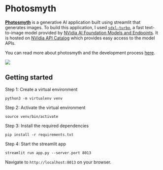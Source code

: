 # Photosmyth

[**Photosmyth**](https://prikshit.dev/projects/photosmyth/) is a generative AI application built using streamlit that generates images.
To build this application, I used [`sdxl-turbo`](https://build.nvidia.com/stabilityai/sdxl-turbo), a fast text-to-image model provided by [NVidia AI Foundation Models and Endpoints](https://www.nvidia.com/en-us/ai-data-science/foundation-models/). It is hosted on [NVidia API Catalog](https://build.nvidia.com/explore/discover) which provides easy access to the model APIs.

You can read more about photosmyth and the development process [here](https://prikshit.dev/blog/photosmyth).

![](./assests/video.gif)

## Getting started

Step 1: Create a virtual environment

`python3 -m virtualenv venv`

Step 2: Activate the virtual environment

`source venv/bin/activate`

Step 3: Install the required dependencies

`pip install -r requirements.txt`

Step 4: Start the streamlit app

`streamlit run app.py --server.port 8013`

Navigate to `http://localhost:8013` on your browser.